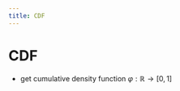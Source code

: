 ```yaml
---
title: CDF
---
```


# CDF
- get cumulative density function $\varphi : \mathbb{R} \rightarrow [0,1]$












